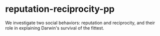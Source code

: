 # reputation-reciprocity-pp
We investigate two social behaviors: reputation and reciprocity, and their role in explaining Darwin's survival of the fittest.
